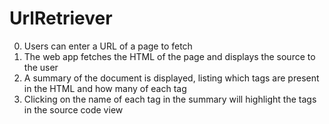 # UrlRetriever

0. Users can enter a URL of a page to fetch
0. The web app fetches the HTML of the page and displays the source to the user
0. A summary of the document is displayed, listing which tags are present in the HTML and how many of each tag
0. Clicking on the name of each tag in the summary will highlight the tags in the source code view
